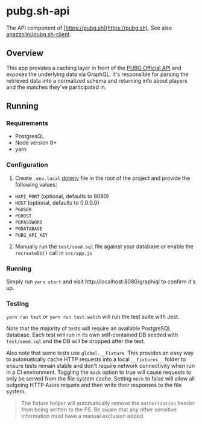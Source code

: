 # pubg.sh-api

The API component of [https://pubg.sh](https://pubg.sh). See also [apazzolini/pubg.sh-client](https://github.com/apazzolini/pubg.sh-client).

## Overview

This app provides a caching layer in front of the [PUBG Official API](https://documentation.playbattlegrounds.com/en/introduction.html) and exposes the underlying data via GraphQL. It's responsible for parsing the retrieved data into a normalized schema and returning info about players and the matches they've participated in.

## Running

### Requirements

- PostgresQL
- Node version 8+
- yarn

### Configuration

1. Create `.env.local` [dotenv](https://github.com/motdotla/dotenv) file in the root of the project and provide the following values:

- `HAPI_PORT` (optional, defaults to 8080)
- `HOST` (optional, defaults to 0.0.0.0)
- `PGUSER`
- `PGHOST`
- `PGPASSWORD`
- `PGDATABASE`
- `PUBG_API_KEY`

2. Manually run the `test/seed.sql` file against your database or enable the `recreateDb()` call in `src/app.js`

### Running

Simply run `yarn start` and visit http://localhost:8080/graphiql to confirm it's up.

### Testing

`yarn run test` or `yarn run test:watch` will run the test suite with Jest.

Note that the majority of tests will require an available PostgreSQL database. Each test will run in its own self-contained DB seeded with `test/seed.sql` and the DB will be dropped after the test.

Also note that some tests use `global.__Fixture`. This provides an easy way to automatically cache HTTP requests into a local `__fixtures__` folder to ensure tests remain stable and don't require network connectivity when run in a CI environment. Toggling the `mock` option to true will cause requests to only be served from the file system cache. Setting `mock` to false will allow all outgoing HTTP Axios requets and then write their responses to the file system.

> The fixture helper will automatically remove the `Authorization` header from being written to the FS. Be aware that any other sensitive information must have a manual exclusion added.
